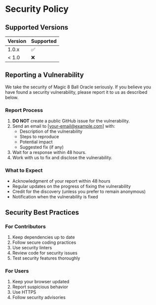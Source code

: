 # Security Policy

## Supported Versions

| Version | Supported          |
| ------- | ------------------ |
| 1.0.x   | :white_check_mark: |
| < 1.0   | :x:                |

## Reporting a Vulnerability

We take the security of Magic 8 Ball Oracle seriously. If you believe you have found a security vulnerability, please report it to us as described below.

### Report Process

1. **DO NOT** create a public GitHub issue for the vulnerability.
2. Send an email to [your-email@example.com] with:
   - Description of the vulnerability
   - Steps to reproduce
   - Potential impact
   - Suggested fix (if any)
3. Wait for a response within 48 hours.
4. Work with us to fix and disclose the vulnerability.

### What to Expect

- Acknowledgment of your report within 48 hours
- Regular updates on the progress of fixing the vulnerability
- Credit for the discovery (unless you prefer to remain anonymous)
- Notification when the vulnerability is fixed

## Security Best Practices

### For Contributors

1. Keep dependencies up to date
2. Follow secure coding practices
3. Use security linters
4. Review code for security issues
5. Test security features thoroughly

### For Users

1. Keep your browser updated
2. Report suspicious behavior
3. Use HTTPS
4. Follow security advisories